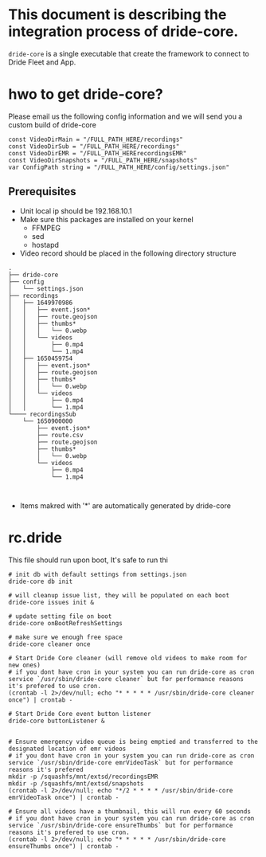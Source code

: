 # This document is describing the integration process of dride-core.
`dride-core` is a single executable that create the framework to connect to Dride Fleet and App.



# hwo to get dride-core?
Please email us the following config information and we will send you a custom build of dride-core

```
const VideoDirMain = "/FULL_PATH_HERE/recordings"
const VideoDirSub = "/FULL_PATH_HERE/recordings"
const VideoDirEMR = "/FULL_PATH_HERErecordingsEMR"
const VideoDirSnapshots = "/FULL_PATH_HERE/snapshots"
var ConfigPath string = "/FULL_PATH_HERE/config/settings.json"
````

## Prerequisites

* Unit local ip should be 192.168.10.1
* Make sure this packages are installed on your kernel
  * FFMPEG
  * sed
  * hostapd
* Video record should be placed in the following directory structure 

```
.
├── dride-core
├── config
│   └── settings.json
├── recordings
│   ├── 1649970986
│   │   ├── event.json*
│   │   ├── route.geojson
│   │   ├── thumbs*
│   │   │   └── 0.webp
│   │   └── videos
│   │       ├── 0.mp4
│   │       └── 1.mp4
│   ├── 1650459754
│   │   ├── event.json*
│   │   ├── route.geojson
│   │   ├── thumbs*
│   │   │   └── 0.webp
│   │   └── videos
│   │       ├── 0.mp4
│   │       └── 1.mp4
└──── recordingsSub
    └── 1650900000
        ├── event.json*
        ├── route.csv
        ├── route.geojson
        ├── thumbs*
        │   └── 0.webp
        └── videos
            ├── 0.mp4
            └── 1.mp4
 


```
* Items makred with '*' are automatically generated by dride-core




# rc.dride 
This file should run upon boot, It's safe to run thi


```console
# init db with default settings from settings.json
dride-core db init 

# will cleanup issue list, they will be populated on each boot
dride-core issues init &

# update setting file on boot
dride-core onBootRefreshSettings

# make sure we enough free space
dride-core cleaner once

# Start Dride Core cleaner (will remove old videos to make room for new ones)
# if you dont have cron in your system you can run dride-core as cron service `/usr/sbin/dride-core cleaner` but for performance reasons it's prefered to use cron.
(crontab -l 2>/dev/null; echo "* * * * * /usr/sbin/dride-core cleaner once") | crontab -

# Start Dride Core event button listener
dride-core buttonListener &


# Ensure emergency video queue is being emptied and transferred to the designated location of emr videos
# if you dont have cron in your system you can run dride-core as cron service `/usr/sbin/dride-core emrVideoTask` but for performance reasons it's prefered 
mkdir -p /squashfs/mnt/extsd/recordingsEMR
mkdir -p /squashfs/mnt/extsd/snapshots
(crontab -l 2>/dev/null; echo "*/2 * * * * /usr/sbin/dride-core emrVideoTask once") | crontab -

# Ensure all videos have a thumbnail, this will run every 60 seconds
# if you dont have cron in your system you can run dride-core as cron service `/usr/sbin/dride-core ensureThumbs` but for performance reasons it's prefered to use cron.
(crontab -l 2>/dev/null; echo "* * * * * /usr/sbin/dride-core ensureThumbs once") | crontab -


```
